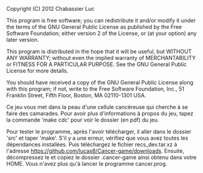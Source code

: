 Copyright (C) 2012 Chabassier Luc

This program is free software; you can redistribute it and/or modify
it under the terms of the GNU General Public License as published by
the Free Software Foundation; either version 2 of the License, or
(at your option) any later version.

This program is distributed in the hope that it will be useful,
but WITHOUT ANY WARRANTY; without even the implied warranty of
MERCHANTABILITY or FITNESS FOR A PARTICULAR PURPOSE. See the
GNU General Public License for more details.

You should have received a copy of the GNU General Public License along
with this program; if not, write to the Free Software Foundation, Inc.,
51 Franklin Street, Fifth Floor, Boston, MA 02110-1301 USA.

Ce jeu vous met dans la peau d'une cellule cancéreuse qui cherche à se 
faire des camarades. Pour avoir plus d'informations à propos du jeu, 
tapez la commande 'make cdc' pour voir le dossier (en pdf) du jeu.

Pour tester le programme, après l'avoir télécharger, il aller dans le 
dossier 'src' et taper 'make'. S'il y a une erreur, vérifiez que vous 
avez toutes les dépendances installées. Puis téléchargez le fichier 
recs_dev.tar.xz à l'adresse 
https://github.com/lucas8/Cancer-game/downloads. Ensuite, décompressez 
le et copiez le dossier .cancer-game ainsi obtenu dans votre HOME. Vous 
n'avez plus qu'à lancer le programme cancer.prog.

